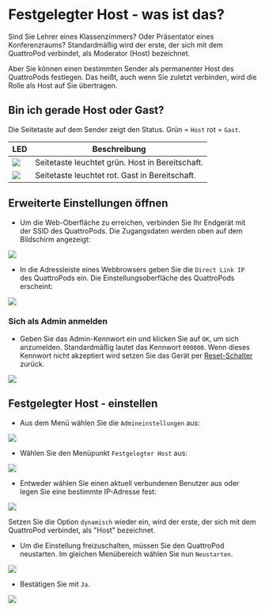 # Festgelegter Host - was ist das?

Sind Sie Lehrer eines Klassenzimmers? Oder Präsentator eines Konferenzraums? Standardmäßig wird der erste, der sich mit dem QuattroPod verbindet, als Moderator (Host) bezeichnet.

Aber Sie können einen bestimmten Sender als permanenter Host des QuattroPods festlegen. Das heißt, auch wenn Sie zuletzt verbinden, wird die Rolle als Host auf Sie übertragen.

## Bin ich gerade Host oder Gast?

Die Seitetaste auf dem Sender zeigt den Status. Grün = `Host` rot = `Gast`.

LED                       | Beschreibung           
------------------------- | ------------
![](/assets/img/sender-9_host.png) | Seitetaste leuchtet grün. Host in Bereitschaft.
![](/assets/img/sender-3_gast.png) | Seitetaste leuchtet rot. Gast in Bereitschaft.

## Erweiterte Einstellungen öffnen

* Um die Web-Oberfläche zu erreichen, verbinden Sie Ihr Endgerät mit der SSID des QuattroPods. Die Zugangsdaten werden oben auf dem Bildschirm angezeigt:

![](/assets/img/quattropod.ssid.connect.png)

* In die Adressleiste eines Webbrowsers geben Sie die `Direct Link IP` des QuattroPods ein. Die Einstellungsoberfläche des QuattroPods erscheint:

![](/assets/img/quattropod_directIP.connect.png)

### Sich als Admin anmelden

* Geben Sie das Admin-Kennwort ein und klicken Sie auf `OK`, um sich anzumelden. Standardmäßig lautet das Kennwort `000000`. Wenn dieses Kennwort nicht akzeptiert wird setzen Sie das Gerät per [Reset-Schalter](reset.md#hardreset) zurück.

![](/assets/img/QuattroPod-Login.png)

## Festgelegter Host - einstellen

* Aus dem Menü wählen Sie die `Admineinstellungen` aus:

![](/assets/img/quattropod.select.admin.png)

* Wählen Sie den Menüpunkt `Festgelegter Host` aus:

![](/assets/img/Admineinstellungen_FixedHost.png)

* Entweder wählen Sie einen aktuell verbundenen Benutzer aus oder legen Sie eine bestimmte IP-Adresse fest:

![](/assets/img/QuattroPod_Fixedhost.Select.jpg)

Setzen Sie die Option `dynamisch` wieder ein, wird der erste, der sich mit dem QuattroPod verbindet, als "Host" bezeichnet.

* Um die Einstellung freizuschalten, müssen Sie den QuattroPod neustarten. Im gleichen Menübereich wählen Sie nun `Neustarten`.

![](/assets/img/Admineinstellungen_Restart.jpg)

* Bestätigen Sie mit `Ja`.

![](/assets/img/restart.jpg)

